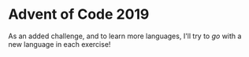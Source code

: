 # Advent of Code 2019


As an added challenge, and to learn more languages, I'll try to _go_ with a new language in each exercise!
